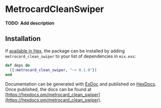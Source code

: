 # MetrocardCleanSwiper

**TODO: Add description**

## Installation

If [available in Hex](https://hex.pm/docs/publish), the package can be installed
by adding `metrocard_clean_swiper` to your list of dependencies in `mix.exs`:

```elixir
def deps do
  [{:metrocard_clean_swiper, "~> 0.1.0"}]
end
```

Documentation can be generated with [ExDoc](https://github.com/elixir-lang/ex_doc)
and published on [HexDocs](https://hexdocs.pm). Once published, the docs can
be found at [https://hexdocs.pm/metrocard_clean_swiper](https://hexdocs.pm/metrocard_clean_swiper).

